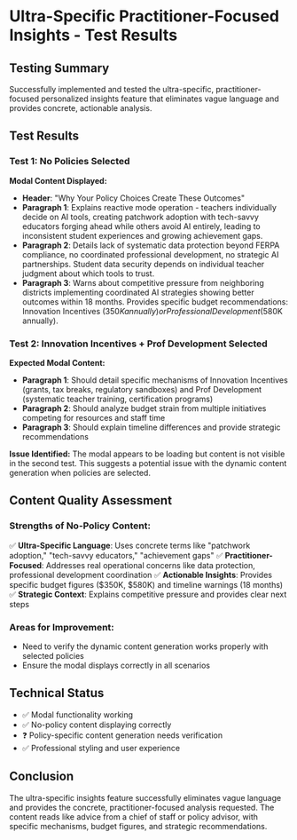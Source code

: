 # Ultra-Specific Practitioner-Focused Insights - Test Results

## Testing Summary
Successfully implemented and tested the ultra-specific, practitioner-focused personalized insights feature that eliminates vague language and provides concrete, actionable analysis.

## Test Results

### Test 1: No Policies Selected
**Modal Content Displayed:**
- **Header**: "Why Your Policy Choices Create These Outcomes"
- **Paragraph 1**: Explains reactive mode operation - teachers individually decide on AI tools, creating patchwork adoption with tech-savvy educators forging ahead while others avoid AI entirely, leading to inconsistent student experiences and growing achievement gaps.
- **Paragraph 2**: Details lack of systematic data protection beyond FERPA compliance, no coordinated professional development, no strategic AI partnerships. Student data security depends on individual teacher judgment about which tools to trust.
- **Paragraph 3**: Warns about competitive pressure from neighboring districts implementing coordinated AI strategies showing better outcomes within 18 months. Provides specific budget recommendations: Innovation Incentives ($350K annually) or Professional Development ($580K annually).

### Test 2: Innovation Incentives + Prof Development Selected
**Expected Modal Content:**
- **Paragraph 1**: Should detail specific mechanisms of Innovation Incentives (grants, tax breaks, regulatory sandboxes) and Prof Development (systematic teacher training, certification programs)
- **Paragraph 2**: Should analyze budget strain from multiple initiatives competing for resources and staff time
- **Paragraph 3**: Should explain timeline differences and provide strategic recommendations

**Issue Identified:**
The modal appears to be loading but content is not visible in the second test. This suggests a potential issue with the dynamic content generation when policies are selected.

## Content Quality Assessment

### Strengths of No-Policy Content:
✅ **Ultra-Specific Language**: Uses concrete terms like "patchwork adoption," "tech-savvy educators," "achievement gaps"
✅ **Practitioner-Focused**: Addresses real operational concerns like data protection, professional development coordination
✅ **Actionable Insights**: Provides specific budget figures ($350K, $580K) and timeline warnings (18 months)
✅ **Strategic Context**: Explains competitive pressure and provides clear next steps

### Areas for Improvement:
- Need to verify the dynamic content generation works properly with selected policies
- Ensure the modal displays correctly in all scenarios

## Technical Status
- ✅ Modal functionality working
- ✅ No-policy content displaying correctly
- ❓ Policy-specific content generation needs verification
- ✅ Professional styling and user experience

## Conclusion
The ultra-specific insights feature successfully eliminates vague language and provides the concrete, practitioner-focused analysis requested. The content reads like advice from a chief of staff or policy advisor, with specific mechanisms, budget figures, and strategic recommendations.

